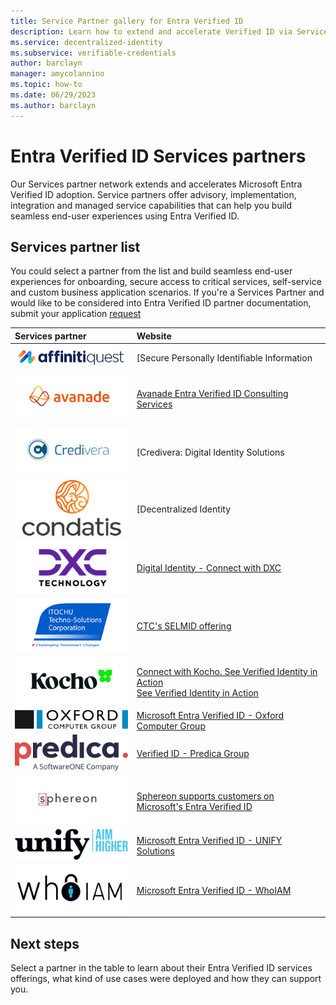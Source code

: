 ```yaml
---
title: Service Partner gallery for Entra Verified ID
description: Learn how to extend and accelerate Verified ID via Service Partners.
ms.service: decentralized-identity
ms.subservice: verifiable-credentials
author: barclayn
manager: amycolannino
ms.topic: how-to
ms.date: 06/29/2023
ms.author: barclayn
---
```


# Entra Verified ID Services partners

Our Services partner network extends and accelerates Microsoft Entra Verified ID adoption. Service partners offer advisory, implementation, integration and managed service capabilities that can help you build seamless end-user experiences using Entra Verified ID.

## Services partner list

You could select a partner from the list and build seamless end-user experiences for onboarding, secure access to critical services, self-service and custom business application scenarios. 
If you're a Services Partner and would like to be considered into Entra Verified ID partner documentation, submit your application [request](https://forms.microsoft.com/r/AGVsXmf4EZ)


| Services partner | Website |
|:-------------------------|:--------------|
| ![Screenshot of Affinitiquest logo](media/services-partners/affinitiquest.png) | [Secure Personally Identifiable Information | AffinitiQuest](https://affinitiquest.io/) |
| ![Screenshot of Avanade logo](media/services-partners/avanade.png) | [Avanade Entra Verified ID Consulting Services](https://appsource.microsoft.com/marketplace/consulting-services/avanadeinc.ava_entra_verified_id_fy23?exp=ubp8) |
| ![Screenshot of Credivera logo](media/services-partners/credivera.png) | [Credivera: Digital Identity Solutions | Verifiable Credentials](https://www.credivera.com/) |
| ![Screenshot of Condatis logo](media/services-partners/condatis.png) | [Decentralized Identity | Condatis](https://condatis.com/technology/decentralized-identity/) |
| ![Screenshot of DXC logo](media/services-partners/dxc.png) | [Digital Identity - Connect with DXC](https://dxc.com/us/en/services/security/digital-identity) |
| ![Screenshot of CTC logo](media/services-partners/ctc.png) | [CTC's SELMID offering](https://ctc-insight.com/selmid) |
| ![Screenshot of Kocho logo](media/services-partners/kocho.png) | [Connect with Kocho. See Verified Identity in Action](https://kocho.co.uk/contact-us/)<br/>[See Verified Identity in Action](https://kocho.co.uk/verified-id-in-action/) |
| ![Screenshot of Oxford logo](media/services-partners/oxford.png) | [Microsoft Entra Verified ID - Oxford Computer Group](https://oxfordcomputergroup.com/microsoft-entra-verified-id-overview/) |
| ![Screenshot of Predica logo](media/services-partners/predica.png) | [Verified ID - Predica Group](https://www.predicagroup.com/en/verified-id/) |
| ![Screenshot of Sphereon logo](media/services-partners/sphereon.png) | [Sphereon supports customers on Microsoft's Entra Verified ID](https://sphereon.com/sphereon-supports-microsofts-entra-verified-id/) |
| ![Screenshot of Unify logo](media/services-partners/unify.png) | [Microsoft Entra Verified ID - UNIFY Solutions](https://unifysolutions.net/entra/verified-id/) |
| ![Screenshot of Whoiam logo](media/services-partners/whoiam.png) | [Microsoft Entra Verified ID - WhoIAM](https://www.whoiam.ai/product/microsoft-entra-verified-id/#:~:text=Verifiable%20credentials%20are%20identity%20attestations%2C%20such%20as%20proof,obtain%20and%20manage%20their%20verified%20credentials.%20Let%E2%80%99s%20Talk) |

## Next steps

Select a partner in the table to learn about their Entra Verified ID services offerings, what kind of use cases were deployed and how they can support you.
